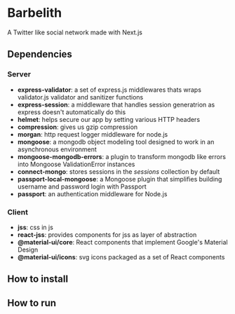 # Barbelith
A Twitter like social network made with Next.js

## Dependencies
### Server
* **express-validator**: a set of express.js middlewares thats wraps validator.js validator and sanitizer functions
* **express-session**: a middleware that handles session generatrion as express doesn't automatically do this
* **helmet**: helps secure our app by setting various HTTP headers
* **compression**: gives us gzip compression
* **morgan**: http request logger middleware for node.js
* **mongoose**: a mongodb object modeling tool designed to work in an asynchronous environment
* **mongoose-mongodb-errors**: a plugin to transform mongodb like errors into Mongoose ValidationError instances
* **connect-mongo**: stores sessions in the *sessions* collection by default
* **passport-local-mongoose**: a Mongoose plugin that simplifies building username and password login with Passport
* **passport**: an authentication middleware for Node.js
### Client
* **jss**: css in js
* **react-jss**: provides components for jss as layer of abstraction
* **@material-ui/core**: React components that implement Google's Material Design
* **@material-ui/icons**: svg icons packaged as a set of React components

## How to install

## How to run
